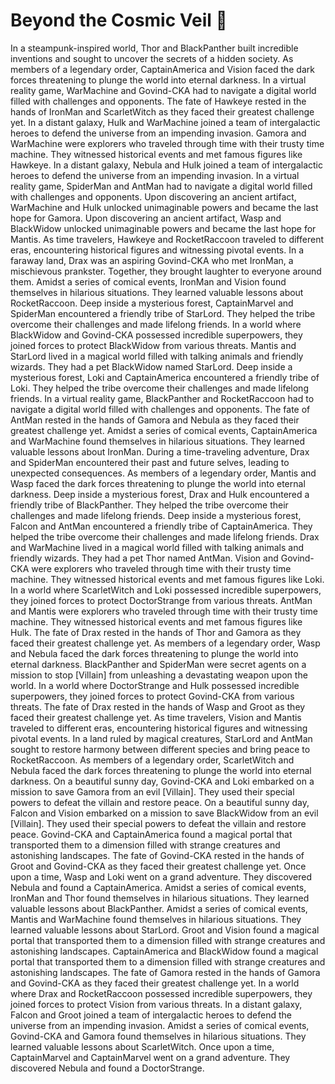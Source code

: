# Beyond the Cosmic Veil :movie_camera: 

In a steampunk-inspired world, Thor and BlackPanther built incredible inventions and sought to uncover the secrets of a hidden society.
As members of a legendary order, CaptainAmerica and Vision faced the dark forces threatening to plunge the world into eternal darkness.
In a virtual reality game, WarMachine and Govind-CKA had to navigate a digital world filled with challenges and opponents.
The fate of Hawkeye rested in the hands of IronMan and ScarletWitch as they faced their greatest challenge yet.
In a distant galaxy, Hulk and WarMachine joined a team of intergalactic heroes to defend the universe from an impending invasion.
Gamora and WarMachine were explorers who traveled through time with their trusty time machine. They witnessed historical events and met famous figures like Hawkeye.
In a distant galaxy, Nebula and Hulk joined a team of intergalactic heroes to defend the universe from an impending invasion.
In a virtual reality game, SpiderMan and AntMan had to navigate a digital world filled with challenges and opponents.
Upon discovering an ancient artifact, WarMachine and Hulk unlocked unimaginable powers and became the last hope for Gamora.
Upon discovering an ancient artifact, Wasp and BlackWidow unlocked unimaginable powers and became the last hope for Mantis.
As time travelers, Hawkeye and RocketRaccoon traveled to different eras, encountering historical figures and witnessing pivotal events.
In a faraway land, Drax was an aspiring Govind-CKA who met IronMan, a mischievous prankster. Together, they brought laughter to everyone around them.
Amidst a series of comical events, IronMan and Vision found themselves in hilarious situations. They learned valuable lessons about RocketRaccoon.
Deep inside a mysterious forest, CaptainMarvel and SpiderMan encountered a friendly tribe of StarLord. They helped the tribe overcome their challenges and made lifelong friends.
In a world where BlackWidow and Govind-CKA possessed incredible superpowers, they joined forces to protect BlackWidow from various threats.
Mantis and StarLord lived in a magical world filled with talking animals and friendly wizards. They had a pet BlackWidow named StarLord.
Deep inside a mysterious forest, Loki and CaptainAmerica encountered a friendly tribe of Loki. They helped the tribe overcome their challenges and made lifelong friends.
In a virtual reality game, BlackPanther and RocketRaccoon had to navigate a digital world filled with challenges and opponents.
The fate of AntMan rested in the hands of Gamora and Nebula as they faced their greatest challenge yet.
Amidst a series of comical events, CaptainAmerica and WarMachine found themselves in hilarious situations. They learned valuable lessons about IronMan.
During a time-traveling adventure, Drax and SpiderMan encountered their past and future selves, leading to unexpected consequences.
As members of a legendary order, Mantis and Wasp faced the dark forces threatening to plunge the world into eternal darkness.
Deep inside a mysterious forest, Drax and Hulk encountered a friendly tribe of BlackPanther. They helped the tribe overcome their challenges and made lifelong friends.
Deep inside a mysterious forest, Falcon and AntMan encountered a friendly tribe of CaptainAmerica. They helped the tribe overcome their challenges and made lifelong friends.
Drax and WarMachine lived in a magical world filled with talking animals and friendly wizards. They had a pet Thor named AntMan.
Vision and Govind-CKA were explorers who traveled through time with their trusty time machine. They witnessed historical events and met famous figures like Loki.
In a world where ScarletWitch and Loki possessed incredible superpowers, they joined forces to protect DoctorStrange from various threats.
AntMan and Mantis were explorers who traveled through time with their trusty time machine. They witnessed historical events and met famous figures like Hulk.
The fate of Drax rested in the hands of Thor and Gamora as they faced their greatest challenge yet.
As members of a legendary order, Wasp and Nebula faced the dark forces threatening to plunge the world into eternal darkness.
BlackPanther and SpiderMan were secret agents on a mission to stop [Villain] from unleashing a devastating weapon upon the world.
In a world where DoctorStrange and Hulk possessed incredible superpowers, they joined forces to protect Govind-CKA from various threats.
The fate of Drax rested in the hands of Wasp and Groot as they faced their greatest challenge yet.
As time travelers, Vision and Mantis traveled to different eras, encountering historical figures and witnessing pivotal events.
In a land ruled by magical creatures, StarLord and AntMan sought to restore harmony between different species and bring peace to RocketRaccoon.
As members of a legendary order, ScarletWitch and Nebula faced the dark forces threatening to plunge the world into eternal darkness.
On a beautiful sunny day, Govind-CKA and Loki embarked on a mission to save Gamora from an evil [Villain]. They used their special powers to defeat the villain and restore peace.
On a beautiful sunny day, Falcon and Vision embarked on a mission to save BlackWidow from an evil [Villain]. They used their special powers to defeat the villain and restore peace.
Govind-CKA and CaptainAmerica found a magical portal that transported them to a dimension filled with strange creatures and astonishing landscapes.
The fate of Govind-CKA rested in the hands of Groot and Govind-CKA as they faced their greatest challenge yet.
Once upon a time, Wasp and Loki went on a grand adventure. They discovered Nebula and found a CaptainAmerica.
Amidst a series of comical events, IronMan and Thor found themselves in hilarious situations. They learned valuable lessons about BlackPanther.
Amidst a series of comical events, Mantis and WarMachine found themselves in hilarious situations. They learned valuable lessons about StarLord.
Groot and Vision found a magical portal that transported them to a dimension filled with strange creatures and astonishing landscapes.
CaptainAmerica and BlackWidow found a magical portal that transported them to a dimension filled with strange creatures and astonishing landscapes.
The fate of Gamora rested in the hands of Gamora and Govind-CKA as they faced their greatest challenge yet.
In a world where Drax and RocketRaccoon possessed incredible superpowers, they joined forces to protect Vision from various threats.
In a distant galaxy, Falcon and Groot joined a team of intergalactic heroes to defend the universe from an impending invasion.
Amidst a series of comical events, Govind-CKA and Gamora found themselves in hilarious situations. They learned valuable lessons about ScarletWitch.
Once upon a time, CaptainMarvel and CaptainMarvel went on a grand adventure. They discovered Nebula and found a DoctorStrange.
